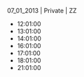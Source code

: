 07_01_2013 | Private | ZZ 
* 12:01:00
* 13:01:00
* 14:01:00
* 16:01:00
* 17:01:00
* 18:01:00
* 21:01:00
